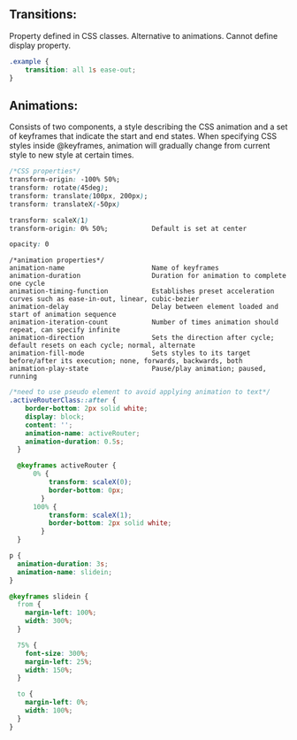 ## Transitions:
Property defined in CSS classes. Alternative to animations. Cannot define display property.

```css
.example {
    transition: all 1s ease-out;    
}
```

## Animations:
Consists of two components, a style describing the CSS animation and a set of keyframes that indicate the start and end states. When specifying CSS styles inside @keyframes, animation will gradually change from current style to new style at certain times.

```css
/*CSS properties*/
transform-origin: -100% 50%;
transform: rotate(45deg);
transform: translate(100px, 200px);
transform: translateX(-50px)

transform: scaleX(1)
transform-origin: 0% 50%;           Default is set at center

opacity: 0
```

```
/*animation properties*/
animation-name                      Name of keyframes
animation-duration                  Duration for animation to complete one cycle
animation-timing-function           Establishes preset acceleration curves such as ease-in-out, linear, cubic-bezier
animation-delay                     Delay between element loaded and start of animation sequence
animation-iteration-count           Number of times animation should repeat, can specify infinite
animation-direction                 Sets the direction after cycle; default resets on each cycle; normal, alternate
animation-fill-mode                 Sets styles to its target before/after its execution; none, forwards, backwards, both
animation-play-state                Pause/play animation; paused, running
```

```css
/*need to use pseudo element to avoid applying animation to text*/
.activeRouterClass::after {
    border-bottom: 2px solid white;
    display: block;
    content: '';
    animation-name: activeRouter;
    animation-duration: 0.5s;
  }

  @keyframes activeRouter {
      0% {
          transform: scaleX(0);
          border-bottom: 0px;
        }
      100% {
          transform: scaleX(1);
          border-bottom: 2px solid white;
        }
  }
```

```css
p {
  animation-duration: 3s;
  animation-name: slidein;
}

@keyframes slidein {
  from {
    margin-left: 100%;
    width: 300%;
  }

  75% {
    font-size: 300%;
    margin-left: 25%;
    width: 150%;
  }

  to {
    margin-left: 0%;
    width: 100%;
  }
}
```
